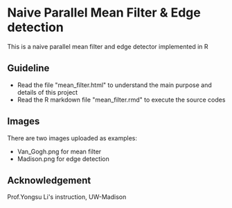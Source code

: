 # Naive Parallel Mean Filter & Edge detection
This is a naive parallel mean filter and edge detector implemented in R

## Guideline
- Read the file "mean_filter.html" to understand the main purpose and details of this project
- Read the R markdown file "mean_filter.rmd" to execute the source codes

## Images
There are two images uploaded as examples:
- Van_Gogh.png for mean filter
- Madison.png for edge detection

## Acknowledgement
Prof.Yongsu Li's instruction, UW-Madison
